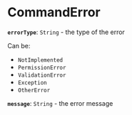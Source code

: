 # CommandError

**`errorType`**: `String` - the type of the error

Can be:
- `NotImplemented`
- `PermissionError`
- `ValidationError`
- `Exception`
- `OtherError`

**`message`**: `String` - the error message
